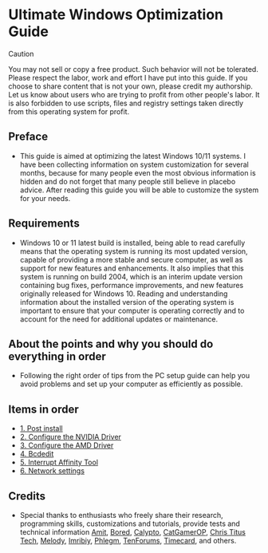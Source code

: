# Ultimate Windows Optimization Guide

> [!CAUTION] 
> You may not sell or copy a free product. Such behavior will not be tolerated. Please respect the labor, work and effort I have put into this guide. If you choose to share content that is not your own, please credit my authorship. Let us know about users who are trying to profit from other people's labor. It is also forbidden to use scripts, files and registry settings taken directly from this operating system for profit.

## Preface
- This guide is aimed at optimizing the latest Windows 10/11 systems. I have been collecting information on system customization for several months, because for many people even the most obvious information is hidden and do not forget that many people still believe in placebo advice. After reading this guide you will be able to customize the system for your needs.

## Requirements
- Windows 10 or 11 latest build is installed, being able to read carefully means that the operating system is running its most updated version, capable of providing a more stable and secure computer, as well as support for new features and enhancements. It also implies that this system is running on build 2004, which is an interim update version containing bug fixes, performance improvements, and new features originally released for Windows 10. Reading and understanding information about the installed version of the operating system is important to ensure that your computer is operating correctly and to account for the need for additional updates or maintenance.

## About the points and why you should do everything in order

- Following the right order of tips from the PC setup guide can help you avoid problems and set up your computer as efficiently as possible.

## Items in order

- [1. Post install](https://github.com/Couwthy/Ultimate-Windows-Optimization-Guide/blob/main/CONTENT/post-install.md)
- [2. Configure the NVIDIA Driver](https://github.com/Couwthy/Ultimate-Windows-Optimization-Guide/blob/main/CONTENT/configure%20nvidia.md)
- [3. Configure the AMD Driver](https://github.com/Couwthy/Ultimate-Windows-Optimization-Guide/blob/main/CONTENT/configure%20amd.md)
- [4. Bcdedit](https://github.com/Couwthy/Ultimate-Windows-Optimization-Guide/blob/main/CONTENT/bcdedit.md)
- [5. Interrupt Affinity Tool](https://github.com/Couwthy/Ultimate-Windows-Optimization-Guide/blob/main/CONTENT/affinity.md)
- [6. Network settings](https://github.com/Couwthy/Ultimate-Windows-Optimization-Guide/blob/main/CONTENT/network.md)

## Credits
- Special thanks to enthusiasts who freely share their research, programming skills, customizations and tutorials, provide tests and technical information [Amit](https://twitter.com/amitxv), [Bored](https://twitter.com/Bra1nlet), [Calypto](https://twitter.com/CaIypto), [CatGamerOP](https://twitter.com/CatGamerOP), [Chris Titus Tech](https://twitter.com/christitustech), [Melody](https://sites.google.com/view/melodystweaks/), [Imribiy](https://twitter.com/imribiy), [Phlegm](https://twitter.com/getggos), [TenForums](https://www.tenforums.com/), [Timecard](https://github.com/djdallmann/GamingPCSetup), and others.
